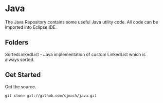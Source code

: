 Java
=============================================================
The Java Repository contains some useful Java utility code.
All code can be imported into Eclipse IDE.


Folders
-------------------------------------------------------------
SortedLinkedList - Java implementation of custom LinkedList which is always sorted.


Get Started
-------------------------------------------------------------
Get the source.

    git clone git://github.com/sjmach/java.git
